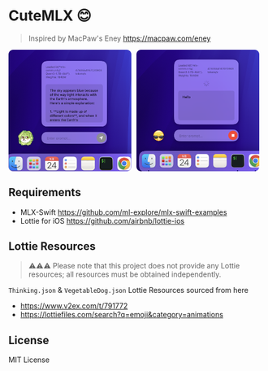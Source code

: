 # CuteMLX 😊

> Inspired by MacPaw's Eney https://macpaw.com/eney

<div style="display: flex; gap: 10px;">
  <img src="Screenshot/iShot_2025-05-24_21.27.28.png" alt="iShot_2025-05-24_21.27.28.png" style="width: 48%; height: auto;">
  <img src="Screenshot/iShot_2025-05-24_21.39.25.png" alt="iShot_2025-05-24_21.39.25.png" style="width: 48%; height: auto;">
</div>

## Requirements
- MLX-Swift https://github.com/ml-explore/mlx-swift-examples
- Lottie for iOS https://github.com/airbnb/lottie-ios

## Lottie Resources

> ⚠️⚠️⚠️ Please note that this project does not provide any Lottie resources; all resources must be obtained independently.

`Thinking.json` & `VegetableDog.json` Lottie Resources sourced from here
- https://www.v2ex.com/t/791772
- https://lottiefiles.com/search?q=emoji&category=animations

## License
MIT License